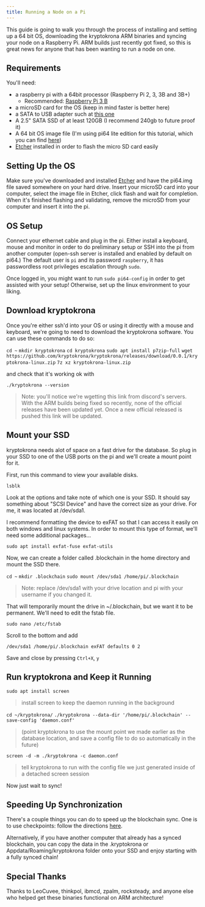 ```yaml
---
title: Running a Node on a Pi
---
```


This guide is going to walk you through the process of installing and setting up a 64 bit OS, downloading the kryptokrona ARM binaries and syncing your node on a Raspberry Pi. ARM builds just recently got fixed, so this is great news for anyone that has been wanting to run a node on one.

## Requirements

You'll need: 

 - a raspberry pi with a 64bit processor (Raspberry Pi 2, 3, 3B and 3B+)
	 - Recommended: [Raspberry Pi 3 B](https://www.amazon.com/ELEMENT-Element14-Raspberry-Pi-Motherboard/dp/B07BDR5PDW/ref=sr_1_4?keywords=raspberry%20pi%203%20b&qid=1548102902&sr=8-4)
- a microSD card for the OS (keep in mind faster is better here)
- a SATA to USB adapter such at [this one](https://www.amazon.com/StarTech-com-SATA-Drive-Adapter-Cable/dp/B00HJZJI84/ref=sr_1_3?keywords=startech%20usb%20to%20sata&qid=1548102862&sr=8-3)
- A 2.5" SATA SSD of at least 120GB (I recommend 240gb to future proof it)
- A 64 bit OS image file (I'm using pi64 lite edition for this tutorial, which you can find [here](https://github.com/bamarni/pi64/releases))  
- [Etcher](https://www.google.com/search?client=firefox-b-1-ab&q=etcher) installed in order to flash the micro SD card easily

## Setting Up the OS

Make sure you've downloaded and installed [Etcher](https://www.google.com/search?client=firefox-b-1-ab&q=etcher) and have the pi64.img file saved somewhere on your hard drive. Insert your microSD card into your computer, select the image file in Etcher, click flash and wait for completion. When it's finished flashing and validating, remove the microSD from your computer and insert it into the pi. 

## OS Setup

Connect your ethernet cable and plug in the pi. Either install a keyboard, mouse and monitor in order to do preliminary setup or SSH into the pi from another computer (open-ssh server is installed and enabled by default on pi64.)  The default user is `pi` and its password `raspberry`, it has passwordless root privileges escalation through `sudo`.

Once logged in, you might want to run `sudo pi64-config` in order to get assisted with your setup! Otherwise, set up the linux environment to your liking.

## Download kryptokrona

Once you're either ssh'd into your OS or using it directly with a mouse and keyboard, we're going to need to download the kryptokrona software. You can use these commands to do so:

`cd ~`
`mkdir kryptokrona`
`cd kryptokrona`
`sudo apt install p7zip-full`
`wget https://github.com/kryptokrona/kryptokrona/releases/download/0.0.1/kryptokrona-linux.zip`
`7z xz kryptokrona-linux.zip`

and check that it's working ok with 

`./kryptokrona --version`

>Note: you'll notice we're wgetting this link from discord's servers. With the ARM builds being fixed so recently, none of the official releases have been updated yet. Once a new official released is pushed this link will be updated.

## Mount your SSD

kryptokrona needs alot of space on a fast drive for the database. So plug in your SSD to one of the USB ports on the pi and we'll create a mount point for it.

First, run this command to view your available disks.

`lsblk`

Look at the options and take note of which one is your SSD. It should say something about "SCSI Device" and have the correct size as your drive. For me, it was located at /dev/sda1.

I recommend formatting the device to exFAT so that I can access it easily on both windows and linux systems. In order to mount this type of format, we'll need some additional packages...

`sudo apt install exfat-fuse exfat-utils`

Now, we can create a folder called .blockchain in the home directory and mount the SSD there.

`cd ~`
`mkdir .blockchain`
`sudo mount /dev/sda1 /home/pi/.blockchain`

>Note: replace /dev/sda1 with your drive location and pi with your username if you changed it.

That will temporarily mount the drive in ~/.blockchain, but we want it to be permanent. We'll need to edit the fstab file.

`sudo nano /etc/fstab`

Scroll to the bottom and add 

`/dev/sda1 /home/pi/.blockchain exFAT defaults 0 2`

Save and close by pressing `Ctrl+X`, `y`

## Run kryptokrona and Keep it Running

`sudo apt install screen`

> install screen to keep the daemon running in the background

`cd ~/kryptokrona/`
`./kryptokrona --data-dir '/home/pi/.blockchain' --save-config 'daemon.conf'`  

>(point kryptokrona to use the mount point we made earlier as the database location, and save a config file to do so automatically in the future)

`screen -d -m ./kryptokrona -c daemon.conf` 

>tell kryptokrona to run with the config file we just generated inside of a detached screen session

Now just wait to sync!

## Speeding Up Synchronization

There's a couple things you can do to speed up the blockchain sync. One is to use checkpoints: follow the directions [here](/guides/wallets/Using-Checkpoints).

Alternatively, if you have another computer that already has a synced blockchain, you can copy the data in the .kryptokrona or Appdata/Roaming/kryptokrona folder onto your SSD and enjoy starting with a fully synced chain!

## Special Thanks

Thanks to LeoCuvee, thinkpol, ibmcd, zpalm, rocksteady, and anyone else who helped get these binaries functional on ARM architecture! 
